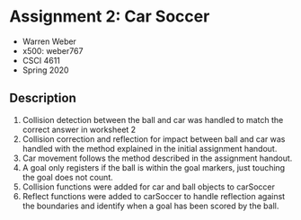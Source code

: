# Assignment 2: Car Soccer
- Warren Weber
- x500: weber767
- CSCI 4611
- Spring 2020

## Description
1. Collision detection between the ball and car was handled to match the correct
answer in worksheet 2
2. Collision correction and reflection for impact between ball and car was handled
with the method explained in the initial assignment handout.
3. Car movement follows the method described in the assignment handout.
4. A goal only registers if the ball is within the goal markers, just touching
the goal does not count.
5. Collision functions were added for car and ball objects to carSoccer
6. Reflect functions were added to carSoccer to handle reflection against the
boundaries and identify when a goal has been scored by the ball.
